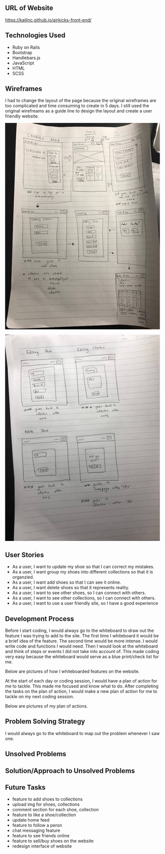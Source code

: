 ## URL of Website

https://kailinc.github.io/airkicks-front-end/

## Technologies Used

-   Ruby on Rails
-   Bootstrap
-   Handlebars.js
-   JavaScript
-   HTML
-   SCSS

## Wireframes

I had to change the layout of the page because the original wireframes are too complicated
and time consuming to create in 5 days. I still used the original wirefreams as
a guide line to design the layout and create a user friendly website.

![Wire Frame Part 1](https://raw.githubusercontent.com/kailinc/airkicks-front-end/basic/docAssets/wireframes/wireframe1.jpg)

![Wire Frame Part 2](https://raw.githubusercontent.com/kailinc/airkicks-front-end/basic/docAssets/wireframes/wireframe2.jpg)


## User Stories

-   As a user, I want to update my shoe so that I can correct my mistakes.
-   As a user, I want group my shoes into different collections so that it is organzied.
-   As a user, I want add shoes so that I can see it online.
-   As a user, I want delete shoes so that it represents reality.
-   As a user, I want to see other shoes, so I can connect with others.
-   As a user, I want to see other collections, so I can connect with others.
-   As a user, I want to use a user friendly site, so I have a good experience

## Development Process

Before I start coding, I would always go to the whiteboard to draw out the feature
I was trying to add to the site. The first time I whiteboard it would be a brief
idea of the feature. The second time would be more intense. I would write code
and functions I would need. Then I would look at the whiteboard and think of
steps or events I did not take into account of. This made coding very easy because
the whiteboard would serve as a blue print/check list for me.

Below are pictures of how I whiteboarded features on the website.

At the start of each day or coding session, I would have a plan of action for me
to tackle. This made me focused and know what to do. After completing the tasks
on the plan of action, I would make a new plan of action for me to tackle on my
next coding session.

Below are pictures of my plan of actions.



## Problem Solving Strategy

I would always go to the whiteboard to map out the problem whenever I saw one.

## Unsolved Problems


## Solution/Approach to Unsolved Problems


## Future Tasks

-   feature to add shoes to collections
-   upload img for shoes, collections
-   comment section for each shoe, collection
-   feature to like a shoe/collection
-   update home feed
-   feature to follow a peron
-   chat messaging feature
-   feature to see friends online
-   feature to sell/buy shoes on the website
-   redesign interface of website
